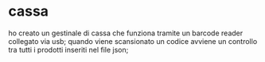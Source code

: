 # cassa

ho creato un gestinale di cassa che funziona tramite un barcode reader collegato via usb;
quando viene scansionato un codice avviene un controllo tra tutti i prodotti inseriti nel file json;
